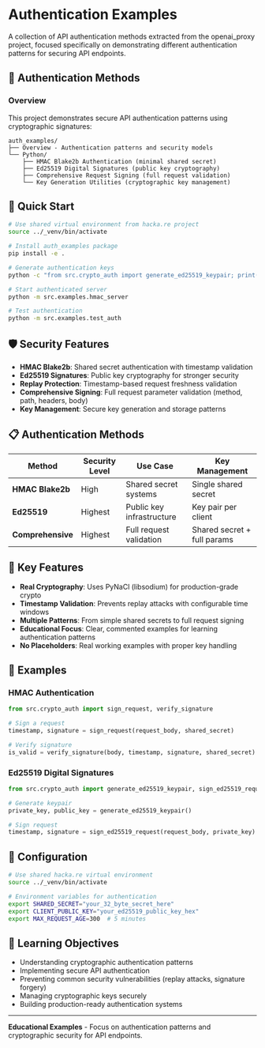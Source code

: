 # Authentication Examples

A collection of API authentication methods extracted from the openai_proxy project, focused specifically on demonstrating different authentication patterns for securing API endpoints.

## 🔐 Authentication Methods

### Overview

This project demonstrates secure API authentication patterns using cryptographic signatures:

```
auth_examples/
├── Overview - Authentication patterns and security models
└── Python/
    ├── HMAC Blake2b Authentication (minimal shared secret)
    ├── Ed25519 Digital Signatures (public key cryptography)
    ├── Comprehensive Request Signing (full request validation)
    └── Key Generation Utilities (cryptographic key management)
```

## 🚀 Quick Start

```bash
# Use shared virtual environment from hacka.re project
source ../_venv/bin/activate

# Install auth_examples package
pip install -e .

# Generate authentication keys
python -c "from src.crypto_auth import generate_ed25519_keypair; print(generate_ed25519_keypair())"

# Start authenticated server
python -m src.examples.hmac_server

# Test authentication
python -m src.examples.test_auth
```

## 🛡️ Security Features

- **HMAC Blake2b**: Shared secret authentication with timestamp validation
- **Ed25519 Signatures**: Public key cryptography for stronger security  
- **Replay Protection**: Timestamp-based request freshness validation
- **Comprehensive Signing**: Full request parameter validation (method, path, headers, body)
- **Key Management**: Secure key generation and storage patterns

## 📋 Authentication Methods

| Method | Security Level | Use Case | Key Management |
|--------|---------------|----------|----------------|
| **HMAC Blake2b** | High | Shared secret systems | Single shared secret |
| **Ed25519** | Highest | Public key infrastructure | Key pair per client |
| **Comprehensive** | Highest | Full request validation | Shared secret + full params |

## 🔑 Key Features

- **Real Cryptography**: Uses PyNaCl (libsodium) for production-grade crypto
- **Timestamp Validation**: Prevents replay attacks with configurable time windows
- **Multiple Patterns**: From simple shared secrets to full request signing
- **Educational Focus**: Clear, commented examples for learning authentication patterns
- **No Placeholders**: Real working examples with proper key handling

## 🧪 Examples

### HMAC Authentication
```python
from src.crypto_auth import sign_request, verify_signature

# Sign a request
timestamp, signature = sign_request(request_body, shared_secret)

# Verify signature
is_valid = verify_signature(body, timestamp, signature, shared_secret)
```

### Ed25519 Digital Signatures
```python
from src.crypto_auth import generate_ed25519_keypair, sign_ed25519_request

# Generate keypair
private_key, public_key = generate_ed25519_keypair()

# Sign request
timestamp, signature = sign_ed25519_request(request_body, private_key)
```

## 🔧 Configuration

```bash
# Use shared hacka.re virtual environment
source ../_venv/bin/activate

# Environment variables for authentication
export SHARED_SECRET="your_32_byte_secret_here"
export CLIENT_PUBLIC_KEY="your_ed25519_public_key_hex"
export MAX_REQUEST_AGE=300  # 5 minutes
```

## 🎯 Learning Objectives

- Understanding cryptographic authentication patterns
- Implementing secure API authentication
- Preventing common security vulnerabilities (replay attacks, signature forgery)
- Managing cryptographic keys securely
- Building production-ready authentication systems

---

**Educational Examples** - Focus on authentication patterns and cryptographic security for API endpoints.
